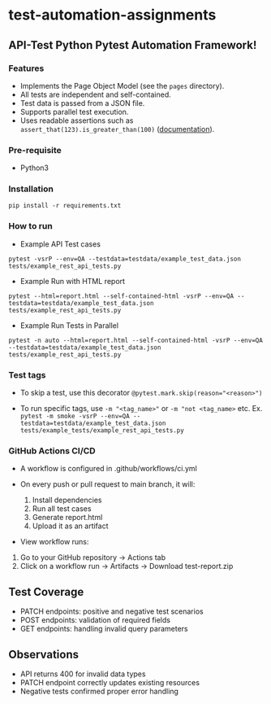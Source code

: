 # test-automation-assignments

## API-Test Python Pytest Automation Framework!

### Features

- Implements the Page Object Model (see the `pages` directory).  
- All tests are independent and self-contained.  
- Test data is passed from a JSON file.  
- Supports parallel test execution.  
- Uses readable assertions such as `assert_that(123).is_greater_than(100)` ([documentation](https://github.com/assertpy/assertpy)).

### Pre-requisite

- Python3

### Installation

```
pip install -r requirements.txt
```

### How to run

- Example API Test cases

```
pytest -vsrP --env=QA --testdata=testdata/example_test_data.json tests/example_rest_api_tests.py
```

- Example Run with HTML report

```
pytest --html=report.html --self-contained-html -vsrP --env=QA --testdata=testdata/example_test_data.json tests/example_rest_api_tests.py
```

- Example Run Tests in Parallel

```
pytest -n auto --html=report.html --self-contained-html -vsrP --env=QA --testdata=testdata/example_test_data.json tests/example_rest_api_tests.py
```

### Test tags

- To skip a test, use this decorator `@pytest.mark.skip(reason="<reason>")`

- To run specific tags, use `-m "<tag_name>"` or `-m "not <tag_name>` etc.
  Ex. `pytest -m smoke -vsrP --env=QA --testdata=testdata/example_test_data.json tests/example_tests/example_rest_api_tests.py`

### GitHub Actions CI/CD

- A workflow is configured in .github/workflows/ci.yml
- On every push or pull request to main branch, it will:

  1. Install dependencies
  2. Run all test cases
  3. Generate report.html
  4. Upload it as an artifact

- View workflow runs:

1. Go to your GitHub repository → Actions tab
2. Click on a workflow run → Artifacts → Download test-report.zip

## Test Coverage

- PATCH endpoints: positive and negative test scenarios
- POST endpoints: validation of required fields
- GET endpoints: handling invalid query parameters

## Observations

- API returns 400 for invalid data types
- PATCH endpoint correctly updates existing resources
- Negative tests confirmed proper error handling

